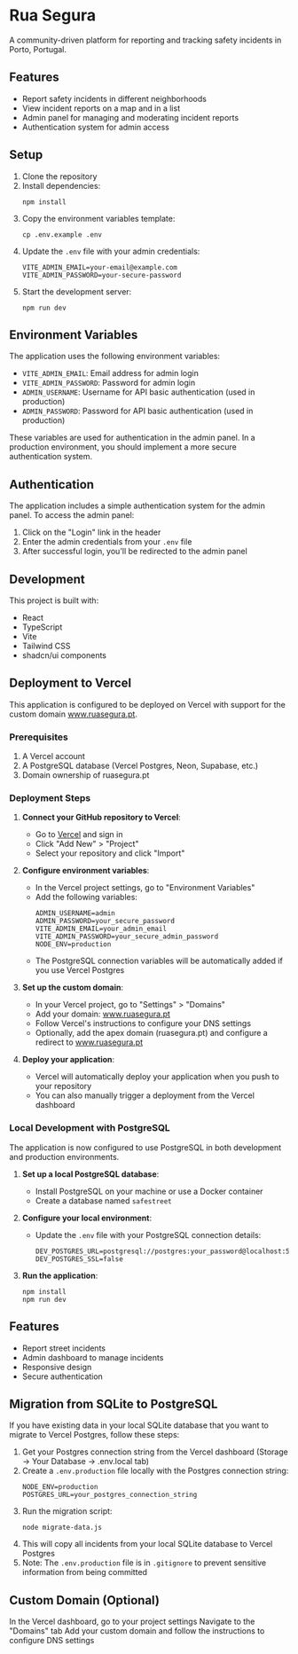 # Rua Segura

A community-driven platform for reporting and tracking safety incidents in Porto, Portugal.

## Features

- Report safety incidents in different neighborhoods
- View incident reports on a map and in a list
- Admin panel for managing and moderating incident reports
- Authentication system for admin access

## Setup

1. Clone the repository
2. Install dependencies:
   ```
   npm install
   ```
3. Copy the environment variables template:
   ```
   cp .env.example .env
   ```
4. Update the `.env` file with your admin credentials:
   ```
   VITE_ADMIN_EMAIL=your-email@example.com
   VITE_ADMIN_PASSWORD=your-secure-password
   ```
5. Start the development server:
   ```
   npm run dev
   ```

## Environment Variables

The application uses the following environment variables:

- `VITE_ADMIN_EMAIL`: Email address for admin login
- `VITE_ADMIN_PASSWORD`: Password for admin login
- `ADMIN_USERNAME`: Username for API basic authentication (used in production)
- `ADMIN_PASSWORD`: Password for API basic authentication (used in production)

These variables are used for authentication in the admin panel. In a production environment, you should implement a more secure authentication system.

## Authentication

The application includes a simple authentication system for the admin panel. To access the admin panel:

1. Click on the "Login" link in the header
2. Enter the admin credentials from your `.env` file
3. After successful login, you'll be redirected to the admin panel

## Development

This project is built with:

- React
- TypeScript
- Vite
- Tailwind CSS
- shadcn/ui components 

## Deployment to Vercel

This application is configured to be deployed on Vercel with support for the custom domain www.ruasegura.pt.

### Prerequisites

1. A Vercel account
2. A PostgreSQL database (Vercel Postgres, Neon, Supabase, etc.)
3. Domain ownership of ruasegura.pt

### Deployment Steps

1. **Connect your GitHub repository to Vercel**:
   - Go to [Vercel](https://vercel.com) and sign in
   - Click "Add New" > "Project"
   - Select your repository and click "Import"

2. **Configure environment variables**:
   - In the Vercel project settings, go to "Environment Variables"
   - Add the following variables:
     ```
     ADMIN_USERNAME=admin
     ADMIN_PASSWORD=your_secure_password
     VITE_ADMIN_EMAIL=your_admin_email
     VITE_ADMIN_PASSWORD=your_secure_admin_password
     NODE_ENV=production
     ```
   - The PostgreSQL connection variables will be automatically added if you use Vercel Postgres

3. **Set up the custom domain**:
   - In your Vercel project, go to "Settings" > "Domains"
   - Add your domain: www.ruasegura.pt
   - Follow Vercel's instructions to configure your DNS settings
   - Optionally, add the apex domain (ruasegura.pt) and configure a redirect to www.ruasegura.pt

4. **Deploy your application**:
   - Vercel will automatically deploy your application when you push to your repository
   - You can also manually trigger a deployment from the Vercel dashboard

### Local Development with PostgreSQL

The application is now configured to use PostgreSQL in both development and production environments.

1. **Set up a local PostgreSQL database**:
   - Install PostgreSQL on your machine or use a Docker container
   - Create a database named `safestreet`

2. **Configure your local environment**:
   - Update the `.env` file with your PostgreSQL connection details:
     ```
     DEV_POSTGRES_URL=postgresql://postgres:your_password@localhost:5432/safestreet
     DEV_POSTGRES_SSL=false
     ```

3. **Run the application**:
   ```
   npm install
   npm run dev
   ```

## Features

- Report street incidents
- Admin dashboard to manage incidents
- Responsive design
- Secure authentication

## Migration from SQLite to PostgreSQL

If you have existing data in your local SQLite database that you want to migrate to Vercel Postgres, follow these steps:

1. Get your Postgres connection string from the Vercel dashboard (Storage → Your Database → .env.local tab)
2. Create a `.env.production` file locally with the Postgres connection string:
   ```
   NODE_ENV=production
   POSTGRES_URL=your_postgres_connection_string
   ```
3. Run the migration script:
   ```
   node migrate-data.js
   ```
4. This will copy all incidents from your local SQLite database to Vercel Postgres
5. Note: The `.env.production` file is in `.gitignore` to prevent sensitive information from being committed

## Custom Domain (Optional)

In the Vercel dashboard, go to your project settings
Navigate to the "Domains" tab
Add your custom domain and follow the instructions to configure DNS settings 